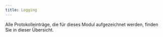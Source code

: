 ```yaml
---
title: Logging
---
```


Alle Protokolleinträge, die für dieses Modul aufgezeichnet werden, finden Sie in dieser Übersicht.
